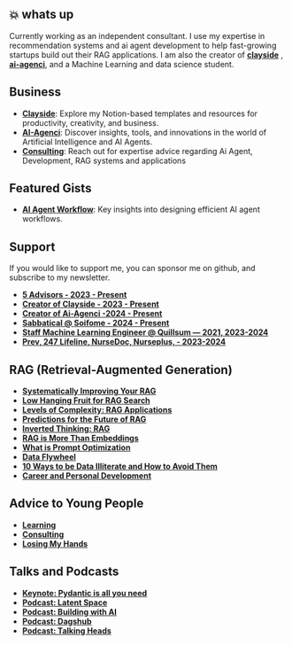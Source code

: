 ## 💥 whats up

Currently working as an independent consultant. I use my expertise in recommendation systems and ai agent development to help
fast-growing startups build out their RAG applications. I am also the creator of **[clayside](https://clayside.co)** , **[ai-agenci](https://ai-agenci.com)**, and a Machine Learning and data science student.

##  Business
- **[Clayside](https://clayside.co)**: Explore my Notion-based templates and resources for productivity, creativity, and business.
- **[AI-Agenci](https://ai-agenci.com)**: Discover insights, tools, and innovations in the world of Artificial Intelligence and AI Agents.
- **[Consulting](https://ai-agenci.com/blog)**: Reach out for expertise advice regarding  Ai Agent, Development, RAG systems  and applications

##  Featured Gists
- **[AI Agent Workflow](/)**: Key insights into designing efficient AI agent workflows.
       
## Support
If you would like to support me, you can sponsor me on github, and subscribe to my newsletter.
- **[5 Advisors - 2023 - Present]()**
- **[Creator of Clayside  - 2023 - Present]()**
- **[Creator of Ai-Agenci  -2024 - Present]()**
- **[Sabbatical @ Soifome - 2024 - Present]()**
- **[Staff Machine Learning Engineer @ Quillsum — 2021, 2023-2024]()**
- **[Prev, 247 Lifeline, NurseDoc, Nurseplus, - 2023-2024]()**

## RAG (Retrieval-Augmented Generation)
- **[Systematically Improving Your RAG]()**
- **[Low Hanging Fruit for RAG Search]()**
- **[Levels of Complexity: RAG Applications]()**
- **[Predictions for the Future of RAG]()**
- **[Inverted Thinking: RAG]()**
- **[RAG is More Than Embeddings]()**
- **[What is Prompt Optimization]()**
- **[Data Flywheel]()**
- **[10 Ways to be Data Illiterate and How to Avoid Them]()**
- **[Career and Personal Development]()**

## Advice to Young People
- **[Learning]()**
- **[Consulting]()**
- **[Losing My Hands]()**

## Talks and Podcasts
- **[Keynote: Pydantic is all you need](https://clayside.co)**
- **[Podcast: Latent Space](https://clayside.co)**
- **[Podcast: Building with AI](https://clayside.co)**
- **[Podcast: Dagshub](https://clayside.co)**
- **[Podcast: Talking Heads](https://clayside.co)**
